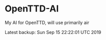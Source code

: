 # OpenTTD-AI
My AI for OpenTTD, will use primarily air

Latest backup: Sun Sep 15 22:22:01 UTC 2019
